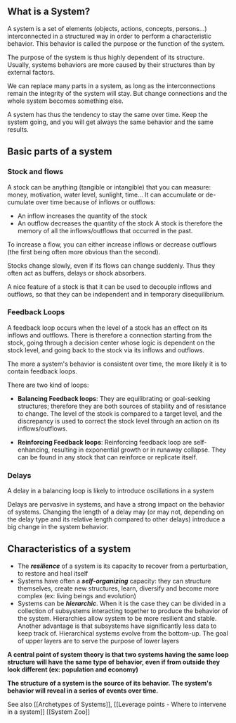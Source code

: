   ## What is a System?


 A system is a set of elements (objects, actions, concepts, persons...) interconnected in a structured way in order to perform a characteristic behavior. This behavior is called the purpose or the function of the system.

 The purpose of the system is thus highly dependent of its structure. Usually, systems behaviors are more caused by their structures than by external factors.

 We can replace many parts in a system, as long as the interconnections remain the integrity of the system will stay. But change connections and the whole system becomes something else.

 A system has thus the tendency to stay the same over time. Keep the system going, and you will get always the same behavior and the same results.

## Basic parts of a system
### Stock and flows

A stock can be anything (tangible or intangible) that you can measure: money, motivation, water level, sunlight, time... It can accumulate or de-cumulate over time because of inflows or outflows:

- An inflow increases the quantity of the stock
- An outflow decreases the quantity of the stock
A stock is therefore the memory of all the inflows/outflows that occurred in the past.

To increase a flow, you can either increase inflows or decrease outflows (the first being often more obvious than the second).

Stocks change slowly, even if its flows can change suddenly. Thus they often act as buffers, delays or shock absorbers.

A nice feature of a stock is that it can be used to decouple inflows and outflows, so that they can be independent and in temporary disequilibrium.

### Feedback Loops

A feedback loop occurs when the level of a stock has an effect on its inflows and outflows. There is therefore a connection starting from the stock, going through a decision center whose logic is dependent on the stock level, and going back to the stock via its inflows and outflows.

The more a system's behavior is consistent over time, the more likely it is to contain feedback loops.

There are two kind of loops:
- **Balancing Feedback loops**:  They are equilibrating or goal-seeking structures; therefore they are both sources of stability and of resistance to change. The level of the stock is compared to a target level, and the discrepancy is used to correct the stock level through an action on its inflows/outflows.

- **Reinforcing Feedback loops**:  Reinforcing feedback loop are self-enhancing, resulting in exponential growth or in runaway collapse. They can be found in any stock that can reinforce or replicate itself.

### Delays

   A delay in a balancing loop is likely to introduce oscillations in a system

   Delays are pervasive in systems, and have a strong impact on the behavior of systems. Changing the length of a delay may (or may not, depending on the delay type and its relative length compared to other delays) introduce a big change in the system behavior.





## Characteristics of a system
- The ***resilience*** of a system is its capacity to recover from a perturbation, to restore and heal itself
- Systems have often a ***self-organizing*** capacity: they can structure themselves, create new structures, learn, diversify and become more complex (ex: living beings and evolution)
- Systems can be ***hierarchic***. When it is the case they can be divided in a collection of subsystems interacting together to produce the behavior of the system. Hierarchies allow system to be more resilient and stable. Another advantage is that subsystems have significantly less data to keep track of. Hierarchical systems evolve from the bottom-up. The goal of upper layers are to serve the purpose of lower layers




**A central point of system theory is that two systems having the same loop structure will have the same type of behavior, even if from outside they look different (ex: population and economy)**

**The structure of a system is the source of its behavior. The system's behavior will reveal in a series of events over time.**

See also [[Archetypes of Systems]],
[[Leverage points - Where to intervene in a system]]
[[System Zoo]]
